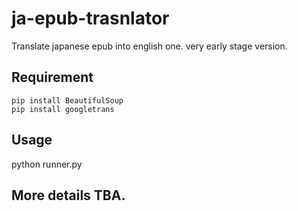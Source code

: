 # ja-epub-trasnlator
Translate japanese epub into english one.
very early stage version.


Requirement
--
```
pip install BeautifulSoup
pip install googletrans
```


Usage
--
python runner.py

More details TBA.
--
